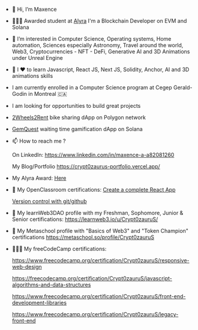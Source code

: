- 👋 Hi, I’m Maxence

- 👨🏽‍🎓 Awarded student at [Alyra](https://www.alyra.fr/) I'm a Blockchain Developer on EVM and Solana

- 👀 I’m interested in Computer Science, Operating systems, Home automation, Sciences especially Astronomy, 
     Travel around the world, Web3, Cryptocurrencies - NFT - DeFi, Generative AI and 3D Animations under Unreal Engine
     
- 🌱 I ❤️ to learn Javascript, React JS, Next JS, Solidity, Anchor, AI and 3D animations skills

- I am currently enrolled in a Computer Science program at Cegep Gerald-Godin in Montreal 🇨🇦

- I am looking for opportunities to build great projects

- [2Wheels2Rent](https://crypt0zauru-s-alyra-2-wheels2-rent-project.vercel.app/) bike sharing dApp on Polygon network

- [GemQuest](https://gemquest-pi.vercel.app/) waiting time gamification dApp on Solana

- 📫 How to reach me ?
     
     On LinkedIn:
     https://www.linkedin.com/in/maxence-a-a82081260
     
     My Blog/Portfolio
     https://crypt0zaurus-portfolio.vercel.app/
     
- My Alyra Award: [Here](https://certificate.bcdiploma.com/check/E57C440364374F02BF99F62E9508CFA459F92B6B67DA5D74C43849ED315E9C03VktvYUs3RGJuUTVXS3dlaGVRbUxUakc2bTFnTEdNWHR2ZTI4dm1LZkFmWUx0Q3Jp)
     
- 💼  My OpenClassroom certifications:
     [Create a complete React App](https://openclassrooms.com/fr/course-certificates/4678452364)
     
     [Version control with git/github](https://openclassrooms.com/fr/course-certificates/4726951816)
         
- 💼 My learnWeb3DAO profile with my Freshman, Sophomore, Junior & Senior certifications:
 https://learnweb3.io/u/Crypt0zauruS/
 
- 🔮 My Metaschool profile with "Basics of Web3" and "Token Champion" certifications
 https://metaschool.so/profile/Crypt0zauruS
     
- 👨🏽‍🎓 My freeCodeCamp certifications:

     https://www.freecodecamp.org/certification/Crypt0zauruS/responsive-web-design
     
     https://freecodecamp.org/certification/Crypt0zauruS/javascript-algorithms-and-data-structures
     
     https://www.freecodecamp.org/certification/Crypt0zauruS/front-end-development-libraries
     
     https://www.freecodecamp.org/certification/Crypt0zauruS/legacy-front-end
     

<!---
Crypt0zauruS/Crypt0zauruS is a ✨ special ✨ repository because its `README.md` (this file) appears on your GitHub profile.
You can click the Preview link to take a look at your changes.
--->
